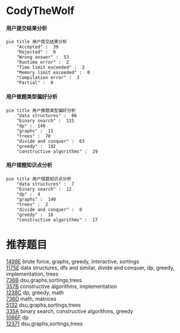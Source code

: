 # CodyTheWolf

<!-- tabs:start -->



#### **用户提交结果分析**

```mermaid
pie title 用户提交结果分析
    "Accepted" :  39
    "Rejected" :  0
    "Wrong answer" :  53
    "Runtime error" :  2
    "Time limit exceeded" :  3
    "Memory limit exceeded" :  0
    "Compilation error" :  3
    "Partial" :  0
```

#### **用户做题类型偏好分析**

```mermaid
pie title 用户做题类型偏好分析
    "data structures" :  86
    "binary search" :  115
    "dp" :  140
    "graphs" :  11
    "trees" :  70
    "divide and conquer" :  63
    "greedy" :  192
    "constructive algorithms" :  29
```
#### **用户错题知识点分析**

```mermaid
pie title 用户错题知识点分析
    "data structures" :  7
    "binary search" :  12
    "dp" :  4
    "graphs" :  140
    "trees" :  2
    "divide and conquer" :  0
    "greedy" :  16
    "constructive algorithms" :  17
```



<!-- tabs:end -->
# 推荐题目
[1498E](https://codeforces.com/contest/1498/problem/E)		brute force,
                        graphs,
                        greedy,
                        interactive,
                        sortings		  
[1175E](https://codeforces.com/contest/1175/problem/E)		data structures,
                        dfs and similar,
                        divide and conquer,
                        dp,
                        greedy,
                        implementation,
                        trees		  
[736B](https://codeforces.com/contest/736/problem/B)		dsu,graphs,sortings,trees		  
[357B](https://codeforces.com/contest/357/problem/B)		constructive algorithms,
                        implementation		  
[1238C](https://codeforces.com/contest/1238/problem/C)		dp,
                        greedy,
                        math		  
[736D](https://codeforces.com/contest/736/problem/D)		math,
                        matrices		  
[5132](https://codeforces.com/contest/513/problem/2)		dsu,graphs,sortings,trees		  
[335A](https://codeforces.com/contest/335/problem/A)		binary search,
                        constructive algorithms,
                        greedy		  
[1066F](https://codeforces.com/contest/1066/problem/F)		dp		  
[12371](https://codeforces.com/contest/1237/problem/1)		dsu,graphs,sortings,trees		  
